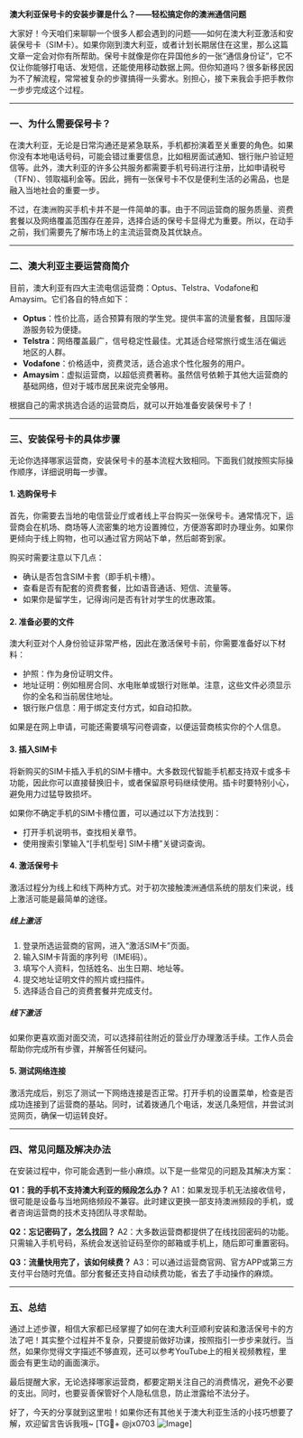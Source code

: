 **澳大利亚保号卡的安装步骤是什么？——轻松搞定你的澳洲通信问题**

大家好！今天咱们来聊聊一个很多人都会遇到的问题——如何在澳大利亚激活和安装保号卡（SIM卡）。如果你刚到澳大利亚，或者计划长期居住在这里，那么这篇文章一定会对你有所帮助。保号卡就像是你在异国他乡的一张“通信身份证”，它不仅让你能够打电话、发短信，还能使用移动数据上网。但你知道吗？很多新移民因为不了解流程，常常被复杂的步骤搞得一头雾水。别担心，接下来我会手把手教你一步步完成这个过程。

---

### **一、为什么需要保号卡？**
在澳大利亚，无论是日常沟通还是紧急联系，手机都扮演着至关重要的角色。如果你没有本地电话号码，可能会错过重要信息，比如租房面试通知、银行账户验证短信等。此外，澳大利亚的许多公共服务都需要手机号码进行注册，比如申请税号（TFN）、领取福利金等。因此，拥有一张保号卡不仅是便利生活的必需品，也是融入当地社会的重要一步。

不过，在澳洲购买手机卡并不是一件简单的事。由于不同运营商的服务质量、资费套餐以及网络覆盖范围存在差异，选择合适的保号卡显得尤为重要。所以，在动手之前，我们需要先了解市场上的主流运营商及其优缺点。

---

### **二、澳大利亚主要运营商简介**
目前，澳大利亚有四大主流电信运营商：Optus、Telstra、Vodafone和Amaysim。它们各自的特点如下：

- **Optus**：性价比高，适合预算有限的学生党。提供丰富的流量套餐，且国际漫游服务较为便捷。
- **Telstra**：网络覆盖最广，信号稳定性最佳。尤其适合经常旅行或生活在偏远地区的人群。
- **Vodafone**：价格适中，资费灵活，适合追求个性化服务的用户。
- **Amaysim**：虚拟运营商，以超低资费著称。虽然信号依赖于其他大运营商的基础网络，但对于城市居民来说完全够用。

根据自己的需求挑选合适的运营商后，就可以开始准备安装保号卡了！

---

### **三、安装保号卡的具体步骤**
无论你选择哪家运营商，安装保号卡的基本流程大致相同。下面我们就按照实际操作顺序，详细说明每一步骤。

#### **1. 选购保号卡**
首先，你需要去当地的电信营业厅或者线上平台购买一张保号卡。通常情况下，运营商会在机场、商场等人流密集的地方设置摊位，方便游客即时办理业务。如果你更倾向于线上购物，也可以通过官方网站下单，然后邮寄到家。

购买时需要注意以下几点：
- 确认是否包含SIM卡套（即手机卡槽）。
- 查看是否有配套的资费套餐，比如语音通话、短信、流量等。
- 如果你是留学生，记得询问是否有针对学生的优惠政策。

#### **2. 准备必要的文件**
澳大利亚对个人身份验证非常严格，因此在激活保号卡前，你需要准备好以下材料：
- 护照：作为身份证明文件。
- 地址证明：例如租房合同、水电账单或银行对账单。注意，这些文件必须显示你的全名和当前居住地址。
- 银行账户信息：用于绑定支付方式，如自动扣款。

如果是在网上申请，可能还需要填写问卷调查，以便运营商核实你的个人信息。

#### **3. 插入SIM卡**
将新购买的SIM卡插入手机的SIM卡槽中。大多数现代智能手机都支持双卡或多卡功能，因此你可以直接替换旧卡，或者保留原号码继续使用。插卡时要特别小心，避免用力过猛导致损坏。

如果你不确定手机的SIM卡槽位置，可以通过以下方法找到：
- 打开手机说明书，查找相关章节。
- 使用搜索引擎输入“[手机型号] SIM卡槽”关键词查询。

#### **4. 激活保号卡**
激活过程分为线上和线下两种方式。对于初次接触澳洲通信系统的朋友们来说，线上激活可能是最简单的途径。

##### **线上激活**
1. 登录所选运营商的官网，进入“激活SIM卡”页面。
2. 输入SIM卡背面的序列号（IMEI码）。
3. 填写个人资料，包括姓名、出生日期、地址等。
4. 提交地址证明文件的照片或扫描件。
5. 选择适合自己的资费套餐并完成支付。

##### **线下激活**
如果你更喜欢面对面交流，可以选择前往附近的营业厅办理激活手续。工作人员会帮助你完成所有步骤，并解答任何疑问。

#### **5. 测试网络连接**
激活完成后，别忘了测试一下网络连接是否正常。打开手机的设置菜单，检查是否成功连接到了运营商的基站。同时，试着拨通几个电话，发送几条短信，并尝试浏览网页，确保一切运转良好。

---

### **四、常见问题及解决办法**
在安装过程中，你可能会遇到一些小麻烦。以下是一些常见的问题及其解决方案：

**Q1：我的手机不支持澳大利亚的频段怎么办？**
A1：如果发现手机无法接收信号，很可能是设备与当地网络频段不兼容。此时建议更换一部支持澳洲频段的手机，或者咨询运营商的技术支持团队寻求帮助。

**Q2：忘记密码了，怎么找回？**
A2：大多数运营商都提供了在线找回密码的功能。只需输入手机号码，系统会发送验证码至你的邮箱或手机上，随后即可重置密码。

**Q3：流量快用完了，该如何续费？**
A3：可以通过运营商官网、官方APP或第三方支付平台随时充值。部分套餐还支持自动续费功能，省去了手动操作的麻烦。

---

### **五、总结**
通过上述步骤，相信大家都已经掌握了如何在澳大利亚顺利安装和激活保号卡的方法了吧！其实整个过程并不复杂，只要提前做好功课，按照指引一步步来就行。当然，如果你觉得文字描述不够直观，还可以参考YouTube上的相关视频教程，里面会有更生动的画面演示。

最后提醒大家，无论选择哪家运营商，都要定期关注自己的消费情况，避免不必要的支出。同时，也要妥善保管好个人隐私信息，防止泄露给不法分子。

好了，今天的分享就到这里啦！如果你还有其他关于澳大利亚生活的小技巧想要了解，欢迎留言告诉我哦~ [TG💪+ @jx0703 ![Image](https://github.com/user-attachments/assets/dbca1d08-cadb-493c-b0ec-ad6f7a83f270)]
